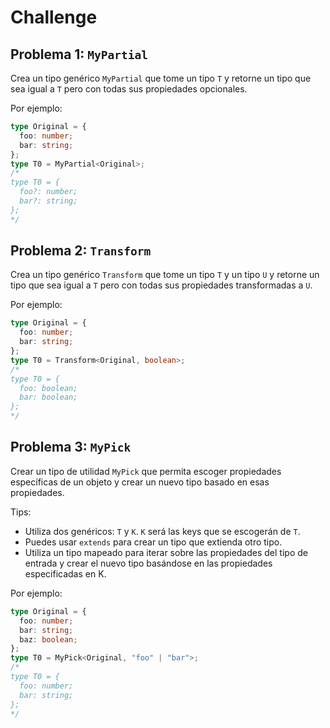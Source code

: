 # Challenge

## Problema 1: `MyPartial`

Crea un tipo genérico `MyPartial` que tome un tipo `T` y retorne un tipo que sea igual a `T` pero con todas sus propiedades opcionales.

Por ejemplo:

```ts
type Original = {
  foo: number;
  bar: string;
};
type T0 = MyPartial<Original>;
/* 
type T0 = {
  foo?: number;
  bar?: string;
};
*/
```

## Problema 2: `Transform`

Crea un tipo genérico `Transform` que tome un tipo `T` y un tipo `U` y retorne un tipo que sea igual a `T` pero con todas sus propiedades transformadas a `U`.

Por ejemplo:

```ts
type Original = {
  foo: number;
  bar: string;
};
type T0 = Transform<Original, boolean>;
/*
type T0 = {
  foo: boolean;
  bar: boolean;
};
*/
```

## Problema 3: `MyPick`

Crear un tipo de utilidad `MyPick` que permita escoger propiedades específicas de un objeto y crear un nuevo tipo basado en esas propiedades.

Tips:

- Utiliza dos genéricos: `T` y `K`. `K` será las keys que se escogerán de `T`.
- Puedes usar `extends` para crear un tipo que extienda otro tipo.
- Utiliza un tipo mapeado para iterar sobre las propiedades del tipo de entrada y crear el nuevo tipo basándose en las propiedades especificadas en K.

Por ejemplo:

```ts
type Original = {
  foo: number;
  bar: string;
  baz: boolean;
};
type T0 = MyPick<Original, "foo" | "bar">;
/*
type T0 = {
  foo: number;
  bar: string;
};
*/
```
